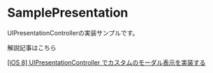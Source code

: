 SamplePresentation
==================

UIPresentationControllerの実装サンプルです。

解説記事はこちら

[[iOS 8] UIPresentationController でカスタムのモーダル表示を実装する](http://dev.classmethod.jp/references/ios-8-uipresentationcontroller/)